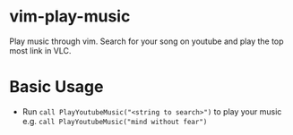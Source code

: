 vim-play-music
==============

Play music through vim. Search for your song on youtube and play the top most link in VLC.

# Basic Usage
* Run `call PlayYoutubeMusic("<string to search>")` to play your music e.g. `call PlayYoutubeMusic("mind without fear")` 
